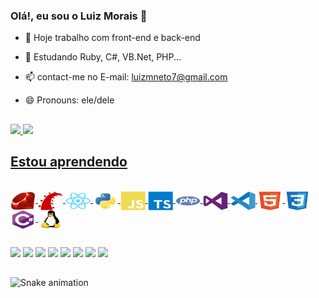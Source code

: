 ### Olá!, eu sou o Luiz Morais 👋

- 🔭 Hoje trabalho com front-end e back-end
- 🌱 Estudando Ruby, C#, VB.Net, PHP...
- 📫 contact-me no E-mail: luizmneto7@gmail.com
- 😄 Pronouns: ele/dele


  ##

<div>
  <a href="https://github.com/luizmorais/">
    <img height="150em" src="https://github-readme-stats.vercel.app/api?username=luizmorais&show_icons=true&theme=dracula&include_all_commits=true&count_private=true"/>
  <img height="150em" src="https://github-readme-stats.vercel.app/api/top-langs/?username=luizmorais&layout=compact&langs_count=7&theme=dracula"/>
</div>

  ## Estou aprendendo
  
  <div style="display: inline_block"><br>
  <img align="center" alt="Luiz-Ruby" height="30" width="40" src="https://raw.githubusercontent.com/devicons/devicon/master/icons/ruby/ruby-original.svg">
  <img align="center" alt="Luiz-rails" height="30" width="40" src="https://raw.githubusercontent.com/devicons/devicon/master/icons/rails/rails-plain.svg">
  <img align="center" alt="Luiz-react" height="30" width="40" src="https://raw.githubusercontent.com/devicons/devicon/master/icons/react/react-original.svg"  /> 
  <img align="center" alt="Luiz-python" height="30" width="40" src="https://raw.githubusercontent.com/devicons/devicon/master/icons/python/python-original.svg" />
  <img align="center" alt="Luiz-javascript" height="30" width="40" src="https://raw.githubusercontent.com/devicons/devicon/master/icons/javascript/javascript-plain.svg">
  <img align="center" alt="Luiz-typescript" height="30" width="40" src="https://raw.githubusercontent.com/devicons/devicon/master/icons/typescript/typescript-plain.svg">
  <img align="center" alt="Luiz-php" height="30" width="40" src="https://raw.githubusercontent.com/devicons/devicon/master/icons/php/php-plain.svg">
  <img align="center" alt="Luiz-vstudio" height="30" width="40" src="https://github.com/devicons/devicon/blob/master/icons/visualstudio/visualstudio-plain.svg">
  <img align="center" alt="Luiz-vcode" height="30" width="40" src="https://github.com/devicons/devicon/blob/master/icons/vscode/vscode-original.svg">
  <img align="center" alt="Luiz-HTML" height="30" width="40" src="https://raw.githubusercontent.com/devicons/devicon/master/icons/html5/html5-original.svg">
  <img align="center" alt="Luiz-CSS" height="30" width="40" src="https://raw.githubusercontent.com/devicons/devicon/master/icons/css3/css3-original.svg">
  <img align="center" alt="Luiz-Csharp" height="30" width="40" src="https://raw.githubusercontent.com/devicons/devicon/master/icons/csharp/csharp-original.svg">
  <img align="center" alt="Luiz-Csharp" height="30" width="40" src="https://raw.githubusercontent.com/devicons/devicon/master/icons/linux/linux-original.svg">
</div>

  ##
  
  <div>
    <a href="" target="_blank"><img src="https://img.shields.io/badge/WhatsApp-25D366?style=for-the-badge&logo=whatsapp&logoColor=white" target="_blank"></a>
    <a href="" target="_blank"><img src="https://img.shields.io/badge/Telegram-2CA5E0?style=for-the-badge&logo=telegram&logoColor=white" target="_blank"></a>
    <a href="https://www.gmail.com/" target="_blank"><img src="https://img.shields.io/badge/Gmail-D14836?style=for-the-badge&logo=gmail&logoColor=white" target="_blank"></a>
    <a href="https://www.facebook.com/luizmoraisneto/" target="_blank"><img src="https://img.shields.io/badge/Facebook-1877F2?style=for-the-badge&logo=facebook&logoColor=white" target="_blank"></a>
    <a href="https://discord.com/channels/@uizmorais#0030" target="_blank"><img src="https://img.shields.io/badge/Discord-7289DA?style=for-the-badge&logo=discord&logoColor=white" target="_blank"></a>
    <a href="https://www.twitch.tv/luizmoraisneto/" target="_blank"><img src="https://img.shields.io/badge/Twitch-7B36ED?style=for-the-badge&logo=twitch&logoColor=white" target="_blank"></a>
    <a href="https://instagram.com/luizmoraisneto" target="_blank"><img src="https://img.shields.io/badge/Instagram-E4405F?style=for-the-badge&logo=instagram&logoColor=white" target="_blank"></a>
    <a href="https://www.linkedin.com/in/luizmoraisneto" target="_blank"><img src="https://img.shields.io/badge/LinkedIn-0077B5?style=for-the-badge&logo=linkedin&logoColor=white" target="_blank"></a>        
    
  </div>
  
  ##
  
  ![Snake animation](https://github.com/luizmorais/luizmorais/blob/output/github-contribution-grid-snake.svg)
